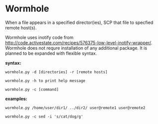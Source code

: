 Wormhole
=========
When a file appears in a specified director(ies), SCP that file to specfied remote host(s).

Wormhole uses inotify code from http://code.activestate.com/recipes/576375-low-level-inotify-wrapper/. Wormhole does not requre installation of any additional package.
It is planned to be expanded with flexible syntax.

__syntax:__

`wormhole.py -d [directories] -r [remote hosts] `

`wormhole.py -h to print help message `

`wormhole.py -c [command]`

__examples:__

`wormhole.py /home/user/dir1/ ../dir2/ user@remote1 user@remote2`

`wormhole.py -c sed -i 's/cat/dog/g'`
